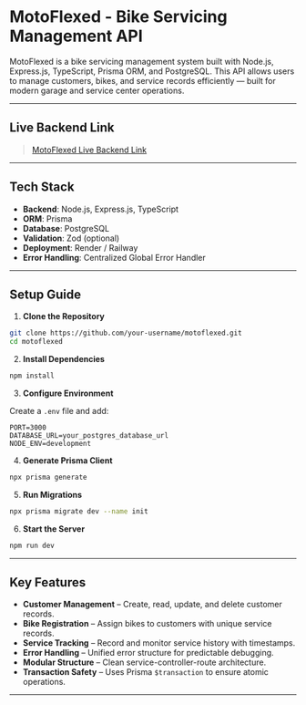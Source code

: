 # MotoFlexed - Bike Servicing Management API

MotoFlexed is a bike servicing management system built with Node.js, Express.js, TypeScript, Prisma ORM, and PostgreSQL. This API allows users to manage customers, bikes, and service records efficiently — built for modern garage and service center operations.

---

## Live Backend Link

> [MotoFlexed Live Backend Link](https://moto-fixer-a8.vercel.app/)

---

## Tech Stack

- **Backend**: Node.js, Express.js, TypeScript
- **ORM**: Prisma
- **Database**: PostgreSQL
- **Validation**: Zod (optional)
- **Deployment**: Render / Railway
- **Error Handling**: Centralized Global Error Handler

---

## Setup Guide

1. **Clone the Repository**

```bash
git clone https://github.com/your-username/motoflexed.git
cd motoflexed
```

2. **Install Dependencies**

```bash
npm install
```

3. **Configure Environment**

Create a `.env` file and add:

```env
PORT=3000
DATABASE_URL=your_postgres_database_url
NODE_ENV=development
```

4. **Generate Prisma Client**

```bash
npx prisma generate
```

5. **Run Migrations**

```bash
npx prisma migrate dev --name init
```

6. **Start the Server**

```bash
npm run dev
```

---

## Key Features

- **Customer Management** – Create, read, update, and delete customer records.
- **Bike Registration** – Assign bikes to customers with unique service records.
- **Service Tracking** – Record and monitor service history with timestamps.
- **Error Handling** – Unified error structure for predictable debugging.
- **Modular Structure** – Clean service-controller-route architecture.
- **Transaction Safety** – Uses Prisma `$transaction` to ensure atomic operations.

---

